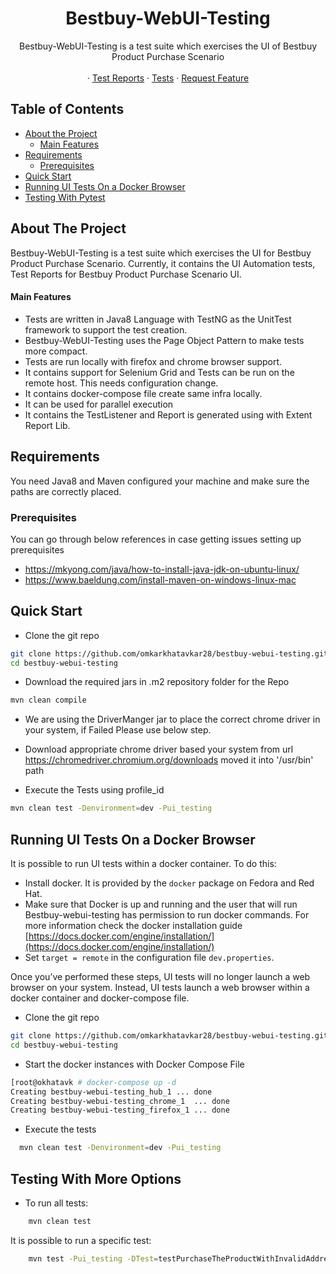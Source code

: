 <!-- PROJECT Bestbuy-webui-testing -->
 
<p align="center">  

 <h1 align="center">Bestbuy-WebUI-Testing</h1>  
  
 <p align="center">  
 Bestbuy-WebUI-Testing is a test suite which exercises the UI of Bestbuy Product Purchase Scenario
    <br />  
 </a>  
 <br />
  ·  
    <a href="https://github.com/omkarkhatavkar28/bestbuy-webui-testing/tree/master/test_report.png">Test Reports</a>
           ·       
       <a href="https://github.com/omkarkhatavkar28/bestbuy-webui-testing/tree/master/src/test/java/test">Tests</a>
  ·
    <a href="https://github.com/omkarkhatavkar28/bestbuy-webui-testing/issues">Request Feature</a>
 </p></p>



<!-- TABLE OF CONTENTS -->
## Table of Contents

* [About the Project](#about-the-project)
  * [Main Features](#main-features)
* [Requirements](#requirements)
  * [Prerequisites](#prerequisites)
* [Quick Start](#quick-start)
* [Running UI Tests On a Docker Browser](#running-ui-tests-on-a-docker-browser)
* [Testing With Pytest](#testing-with-pytest)



<!-- ABOUT THE PROJECT -->
## About The Project

Bestbuy-WebUI-Testing is a test suite which exercises the UI for Bestbuy Product Purchase Scenario. Currently, it contains the UI Automation tests, Test Reports for Bestbuy Product Purchase Scenario UI.

<!-- MAIN FEATUERES -->
#### Main Features

-   Tests are written in Java8 Language with TestNG as the UnitTest framework to support the test creation.
-   Bestbuy-WebUI-Testing uses the Page Object Pattern to make tests more compact.
-  Tests are run locally with firefox and chrome browser support.
-   It contains support for Selenium Grid and Tests can be run on the remote host. This needs configuration change.
-  It contains docker-compose file create same infra locally.
- It can be used for parallel execution
- It contains the TestListener and Report is generated using with Extent Report Lib.

<!-- Requirements -->
## Requirements

You need Java8 and Maven configured your machine and make sure the paths are correctly placed.  

### Prerequisites
You can go through below references in case getting issues setting up prerequisites

- https://mkyong.com/java/how-to-install-java-jdk-on-ubuntu-linux/ 
- https://www.baeldung.com/install-maven-on-windows-linux-mac

## Quick Start

 - Clone the git repo
```bash
git clone https://github.com/omkarkhatavkar28/bestbuy-webui-testing.git
cd bestbuy-webui-testing
```
 - Download the required jars in .m2 repository folder for the Repo
```bash
mvn clean compile
```
 - We are using the DriverManger jar to place the correct chrome driver in your system, if Failed Please use below step.
 - Download appropriate chrome driver based your system from url https://chromedriver.chromium.org/downloads
  moved it into '/usr/bin' path

 - Execute the Tests using profile_id
```bash
mvn clean test -Denvironment=dev -Pui_testing
```
##   Running UI Tests On a Docker Browser
It is possible to run UI tests within a docker container. To do this:

 -   Install docker. It is provided by the  `docker`  package on Fedora and Red Hat.
 -   Make sure that Docker is up and running and the user that will run Bestbuy-webui-testing has permission to run docker commands. For more information check the docker installation guide  [https://docs.docker.com/engine/installation/](https://docs.docker.com/engine/installation/)
 -   Set  `target = remote` in the configuration file  `dev.properties`.

Once you’ve performed these steps, UI tests will no longer launch a web browser on your system. Instead, UI tests launch a web browser within a docker container and docker-compose file.

 - Clone the git repo
```bash
git clone https://github.com/omkarkhatavkar28/bestbuy-webui-testing.git
cd bestbuy-webui-testing
```

 - Start the docker instances with Docker Compose File

```bash
[root@okhatavk # docker-compose up -d
Creating bestbuy-webui-testing_hub_1 ... done
Creating bestbuy-webui-testing_chrome_1  ... done
Creating bestbuy-webui-testing_firefox_1 ... done
```

  - Execute the  tests
```bash
  mvn clean test -Denvironment=dev -Pui_testing
```

  ## Testing With More Options

- To run all tests:
```bash
    mvn clean test
```
It is possible to run a specific test:
```bash
    mvn test -Pui_testing -DTest=testPurchaseTheProductWithInvalidAddress
```

                                        
